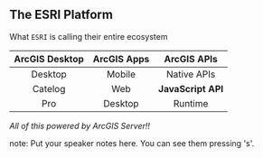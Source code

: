 ##  The ESRI Platform

What `ESRI` is calling their entire ecosystem

| ArcGIS Desktop | ArcGIS Apps | ArcGIS APIs |
| :------------: | :---------: | :---------: |
| Desktop | Mobile | Native APIs |
| Catelog | Web | **JavaScript API** |
| Pro | Desktop | Runtime |

*All of this powered by ArcGIS Server!!*

note:
    Put your speaker notes here.
    You can see them pressing 's'.

